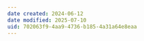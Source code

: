```yaml
---
date created: 2024-06-12
date modified: 2025-07-10
uid: 702063f9-4aa9-4736-b185-4a31a64e8eaa
---
```

